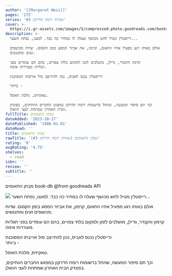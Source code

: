 ```yaml
---
author: '[[Margaret Weis]]'
pages: '275'
series: 'אגדות רומח הדרקון #3'
cover: >-
  https://i.gr-assets.com/images/S/compressed.photo.goodreads.com/books/1598468808l/55133596.jpg
description: >-
  רייסטלין מטיל לחש מכושף שעלה לו במחיר כה כבד. למענו, נפתח השער...  
    
  אולם באותו רגע מפעיל אחיו התאום, קרמון, את אביזר המסע בזמן הקסום. שדות מכושפים
  זעים ומתנגשים.  
    
  קרמון והקנדר, גדילן, מושלכים לזמן ולמקום בלתי צפויים, בהם הם עומדים בפני
  תגליות מעוררות אימה.  
    
  ורייסטלין נכנס לאביס, נכון להתייצב מול אוייבתו המסוכנת  

  ביותר -  
    
  טאקיזיס, מלכת האופל.  
    
  וכך תם סיפור המעשה, שהחל ברשומות רומח הדרקון במפגש החברים הוותיקים, בפונדק
  הבית האחרון שמתחת לעצי הוואלן.
fullTitle: מבחן התאומים
dateAdded: '2023-10-27'
datePublished: '1986-01-01'
dateRead: ''
title: מבחן התאומים
rawTitle: 'מבחן התאומים (אגדות רומח הדרקון #3)'
rating: '0'
avgRating: '4.75'
shelves:
  - read
isbn: ''
review: ''
subtitle: ''
---
```

מבחן התאומים book-db 
@from goodreads API

![](https:&#x2F;&#x2F;i.gr-assets.com&#x2F;images&#x2F;S&#x2F;compressed.photo.goodreads.com&#x2F;books&#x2F;1598468808l&#x2F;55133596.jpg)
רייסטלין מטיל לחש מכושף שעלה לו במחיר כה כבד. למענו, נפתח השער...  
  
אולם באותו רגע מפעיל אחיו התאום, קרמון, את אביזר המסע בזמן הקסום. שדות מכושפים זעים ומתנגשים.  
  
קרמון והקנדר, גדילן, מושלכים לזמן ולמקום בלתי צפויים, בהם הם עומדים בפני תגליות מעוררות אימה.  
  
ורייסטלין נכנס לאביס, נכון להתייצב מול אוייבתו המסוכנת  
ביותר -  
  
טאקיזיס, מלכת האופל.  
  
וכך תם סיפור המעשה, שהחל ברשומות רומח הדרקון במפגש החברים הוותיקים, בפונדק הבית האחרון שמתחת לעצי הוואלן.
